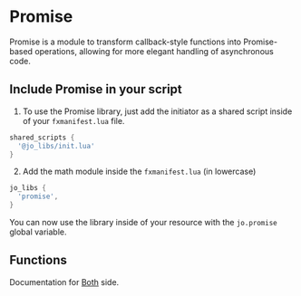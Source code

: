 # Promise

Promise is a module to transform callback-style functions into Promise-based operations, allowing for more elegant handling of asynchronous code.

## Include Promise in your script

1. To use the Promise library, just add the initiator as a shared script inside of your `fxmanifest.lua` file.
```lua
shared_scripts {
  '@jo_libs/init.lua'
}
```
2. Add the math module inside the `fxmanifest.lua` (in lowercase)
```lua
jo_libs {
  'promise',
}
```
You can now use the library inside of your resource with the `jo.promise` global variable.

## Functions

Documentation for [Both](./shared.md) side.